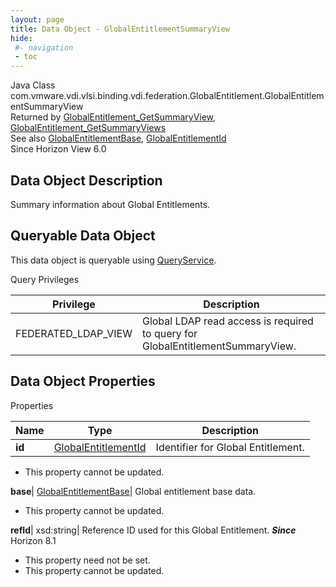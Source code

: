 ```yaml
---
layout: page
title: Data Object - GlobalEntitlementSummaryView
hide:
 #- navigation
 - toc
---
```






Java Class
    com.vmware.vdi.vlsi.binding.vdi.federation.GlobalEntitlement.GlobalEntitlementSummaryView  
Returned by
     [GlobalEntitlement_GetSummaryView](vdi.federation.GlobalEntitlement.md#getSummaryView), [GlobalEntitlement_GetSummaryViews](vdi.federation.GlobalEntitlement.md#getSummaryViews)  
See also
     [GlobalEntitlementBase](vdi.federation.GlobalEntitlement.GlobalEntitlementBase.md), [GlobalEntitlementId](vdi.entity.GlobalEntitlementId.md)  
Since 
    Horizon View 6.0

## Data Object Description 

Summary information about Global Entitlements. 

##  Queryable Data Object 

This data object is queryable using [QueryService](vdi.query.QueryService.md "QueryService"). 

Query Privileges 

Privilege |  Description   
---|---  
FEDERATED_LDAP_VIEW|  Global LDAP read access is required to query for GlobalEntitlementSummaryView.   
  


## Data Object Properties

Properties

Name |  Type |  Description   
---|---|---  
**id**| [GlobalEntitlementId](vdi.entity.GlobalEntitlementId.md)|  Identifier for Global Entitlement.   


* This property cannot be updated.

  
**base**| [GlobalEntitlementBase](vdi.federation.GlobalEntitlement.GlobalEntitlementBase.md)|  Global entitlement base data.   


* This property cannot be updated.

  
**refId**|  xsd:string|  Reference ID used for this Global Entitlement.  **_Since_** Horizon 8.1  


* This property need not be set.
* This property cannot be updated.

  
  
  

  
  

